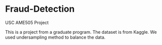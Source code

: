 # Fraud-Detection
USC AME505 Project

This is a project from a graduate program. 
The dataset is from Kaggle.
We used undersampling method to balance the data.

